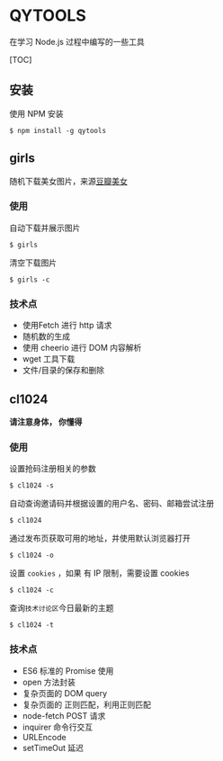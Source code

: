 # QYTOOLS

在学习 Node.js 过程中编写的一些工具

[TOC]

## 安装

使用 NPM 安装

```
$ npm install -g qytools
```

## girls

随机下载美女图片，来源[豆瓣美女](http://www.dbmeinv.com)

### 使用

自动下载并展示图片

```
$ girls
```

清空下载图片

```
$ girls -c
```

### 技术点

* 使用Fetch 进行 http 请求
* 随机数的生成
* 使用 cheerio 进行 DOM 内容解析
* wget 工具下载
* 文件/目录的保存和删除

## cl1024

**请注意身体， 你懂得**

### 使用

设置抢码注册相关的参数

```
$ cl1024 -s
```

自动查询邀请码并根据设置的用户名、密码、邮箱尝试注册

```
$ cl1024
```

通过发布页获取可用的地址，并使用默认浏览器打开

```
$ cl1024 -o
```

设置 ```cookies``` ，如果 有 IP 限制，需要设置 cookies

```
$ cl1024 -c
```

查询```技术讨论区```今日最新的主题

```
$ cl1024 -t
```

### 技术点

* ES6 标准的 Promise 使用
* open 方法封装
* 复杂页面的 DOM query
* 复杂页面的 正则匹配，利用正则匹配
* node-fetch POST 请求
* inquirer 命令行交互
* URLEncode
* setTimeOut 延迟

